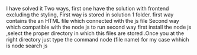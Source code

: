 I have solved it Two ways, first one have the solution with frontend excluding the styling, First way is stored in solution 1 folder.
first way contains the an HTML file which connected with the js file 
Second way which compatible with the node js to run second way first install the node js ,select the proper directory in which this files are stored .Once you at the right directory 
just type the command node (file name) 
for my case whhich is node search js 
